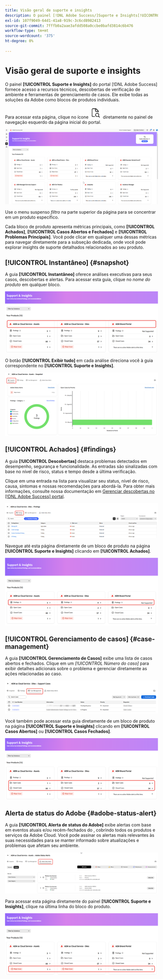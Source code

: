 ```yaml
---
title: Visão geral de suporte e insights
description: O painel [!DNL Adobe Success/]Suporte e Insights[!UICONTROL &#x200B; do portal do /] fornece acesso a recursos técnicos, descobertas de verificação de ambiente e ferramentas de gerenciamento de casos.
exl-id: 107f9049-64d1-41a8-919c-3c6cd8982413
source-git-commit: 7fffb0a2aae3afdd508a0ccbe0bafd3814c6b476
workflow-type: tm+mt
source-wordcount: '375'
ht-degree: 0%

---
```


# Visão geral de suporte e insights

O painel **[!UICONTROL Suporte e Insights]** do portal [!DNL Adobe Success] fornece acesso a recursos técnicos, descobertas de verificação de ambiente e ferramentas de gerenciamento de casos. Ele exibe todas as soluções da Adobe como blocos de produtos individuais.

Para acessar esta página, clique no ícone ![support-and-insights-icon](/help/adobe-success-portal/assets/support-and-insight-icon.png) diretamente no painel de navegação esquerdo da página inicial do portal.

![página de aterrissagem de suporte e insights](/help/adobe-success-portal/assets/support-and-insights-landing-page.png)

Use o menu suspenso *filtro* na parte superior da página para se concentrar em um produto específico.

Cada bloco de produto apresenta métricas principais, como **[!UICONTROL Achados]**, **[!UICONTROL Casos Abertos e Fechados]** e **[!UICONTROL Problemas Principais]**. Você pode clicar em qualquer uma dessas métricas para navegar diretamente para a subseção dedicada, onde você pode explorar insights de suporte detalhados relacionados ao seu produto.

## [!UICONTROL Instantâneo] {#snapshot}

A guia **[!UICONTROL Instantâneo]** oferece análises executivas para seus casos, descobertas e alertas. Para acessar esta guia, clique no *nome do produto* em qualquer bloco.

![instantâneo do cartão de suporte e informações](/help/adobe-success-portal/assets/snapshot-from-support-insights-card.png)

O botão **[!UICONTROL Exibir tudo]** em cada análise direciona você à guia correspondente no **[!UICONTROL Suporte e Insights]**.

![guia-instantâneo](/help/adobe-success-portal/assets/snapshot-tab-support-and-insights.png)

## [!UICONTROL Achados] {#findings}

A guia **[!UICONTROL Descobertas]** destaca problemas detectados em desempenho, segurança e funcionalidade. As entradas são sinalizadas com base no nível de risco, status e tempo desde a última verificação.

Clique em uma entrada na lista para visualizar seu status, nível de risco, causa, sintomas e nossas recomendações para abordá-la. Para obter mais informações, consulte nossa documentação em [Gerenciar descobertas no [!DNL Adobe Success] portal](/help/adobe-success-portal/technical-persona/support-and-insights/manage-findings-adobe-success-portal.md).

![guia de descobertas](/help/adobe-success-portal/assets/findings-tab-support-and-insights.png)

Navegue até esta página diretamente de um bloco de produto na página **[!UICONTROL Suporte e Insights]** clicando em **[!UICONTROL Achados]**.

![achados-do-suporte-e-cartão-informações](/help/adobe-success-portal/assets/findings-from-support-and-insights-card.png)

## [!UICONTROL Gerenciamento de casos] {#case-management}

A guia **[!UICONTROL Gerenciamento de Casos]** exibe uma lista de casos abertos e fechados. Clique em um *[!UICONTROL Número do caso]* para exibir detalhes adicionais sobre o problema e gerenciar diretamente as ações relacionadas ao caso.

![guia-de-gerenciamento-de-casos](/help/adobe-success-portal/assets/case-management-tab-support-and-insights.png)

Você também pode acessar esta guia diretamente de um bloco de produto na página **[!UICONTROL Suporte e Insights]** clicando em **[!UICONTROL Casos Abertos]** ou **[!UICONTROL Casos Fechados]**.

![gerenciamento de casos de suporte e cartão de informações](/help/adobe-success-portal/assets/case-management-from-support-insights-card.png)

## Alerta de status do Adobe {#adobe-status-alert}

A guia **[!UICONTROL Alerta de status do Adobe]** exibe alertas com base em eventos atuais e/ou recém-fechados do , cobrindo todos os produtos e serviços da Adobe Cloud. Você pode assinar os alertas mais relevantes às suas necessidades para se manter informado sobre atualizações e problemas que afetam seu ambiente.

![guia de alerta de status da adobe](/help/adobe-success-portal/assets/status-alert-tab-support-and-insights.png)

Para acessar esta página diretamente do painel **[!UICONTROL Suporte e Insights]**, clique na última linha do bloco do produto.

![adobe-status-alert-support-and-insights-card](/help/adobe-success-portal/assets/status-alerts-from-support-insights-card.png)
